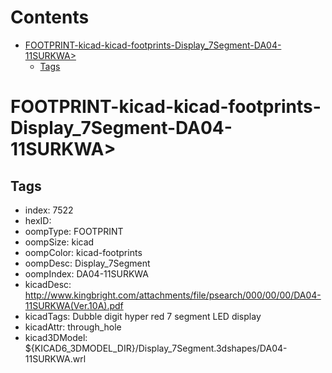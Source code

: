 



Contents
========

* [FOOTPRINT-kicad-kicad-footprints-Display_7Segment-DA04-11SURKWA>](#footprint-kicad-kicad-footprints-display_7segment-da04-11surkwa)
	* [Tags](#tags)

# FOOTPRINT-kicad-kicad-footprints-Display_7Segment-DA04-11SURKWA>

## Tags

- index: 7522
- hexID: 
- oompType: FOOTPRINT
- oompSize: kicad
- oompColor: kicad-footprints
- oompDesc: Display_7Segment
- oompIndex: DA04-11SURKWA
- kicadDesc: http://www.kingbright.com/attachments/file/psearch/000/00/00/DA04-11SURKWA(Ver.10A).pdf
- kicadTags: Dubble digit hyper red 7 segment LED display
- kicadAttr: through_hole
- kicad3DModel: ${KICAD6_3DMODEL_DIR}/Display_7Segment.3dshapes/DA04-11SURKWA.wrl
